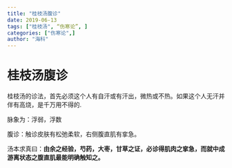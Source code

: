 ```yaml
---
title: "桂枝汤腹诊"
date: 2019-06-13
tags: ["桂枝汤", “伤寒论”, ]
categories: ["伤寒论",]
author: "海科"
---
```


# 桂枝汤腹诊
桂枝汤的诊法，首先必须这个人有自汗或有汗出，微热或不热。如果这个人无汗并伴有高烧，是千万用不得的.  

脉象为：浮弱，浮数  

腹诊：触诊皮肤有松弛柔软，右侧腹直肌有挛急。  

汤本求真曰：**由余之经验，芍药，大枣，甘草之证，必诊得肌肉之挛急，而就中成游离状态之腹直肌最能明确触知之。**  

